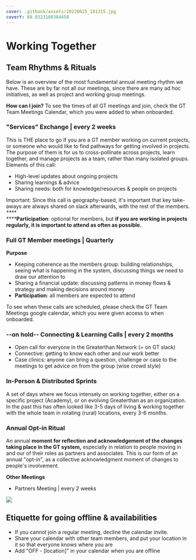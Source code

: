 ```yaml
---
cover: .gitbook/assets/20220625_181315.jpg
coverY: 89.8323108384458
---
```


# Working Together

## Team Rhythms & Rituals

Below is an overview of the most fundamental annual meeting rhythm we have. These are by far not all our meetings, since there are many ad hoc initiatives, as well as project and working group meetings.&#x20;

**How can I join?** To see the times of all GT meetings and join, check the GT Team Meetings Calendar, which you were added to when onboarded.&#x20;

### "Services" Exchange | every 2 weeks

This is THE place to go if you are a GT member working on current projects, or someone who would like to find pathways for getting involved in projects. The purpose of them is for us to cross-pollinate across projects, learn together, and manage projects as a team, rather than many isolated groups. Elements of this call:&#x20;

* High-level updates about ongoing projects
* Sharing learnings & advice
* Sharing needs: both for knowledge/resources & people on projects

Important: Since this call is geography-based, it's important that key take-aways are always shared on slack afterwards, with the rest of the members. \
_****_\
_****_**Participation**: optional for members, but **if you are working in projects regularly, it is important to attend as often as possible.**&#x20;

### Full GT Member meetings | Quarterly

**Purpose**

* Keeping coherence as the members group: building relationships, seeing what is happening in the system, discussing things we need to draw our attention to
* Sharing a financial update: discussing patterns in money flows & strategy and making decisions around money
* **Participation**: all members are expected to attend&#x20;

To see when these calls are scheduled, please check the GT Team Meetings google calendar, which you were given access to when onboarded.

### --on hold-- Connecting & Learning Calls | every 2 months

* Open call for everyone in the Greaterthan Network (= on GT slack)
* Connective: getting to know each other and our work better
* Case clinics: anyone can bring a question, challenge or case to the meetings to get advice on from the group (wise crowd style)&#x20;

### In-Person & Distributed Sprints <a href="#in-person-sprints" id="in-person-sprints"></a>

A set of days where we focus intensely on working together, either on a specific project (Academy), or on evolving Greaterthan as an organization. In the past this has often looked like 3-5 days of living & working together with the whole team in rotating (rural) locations, every 3-6 months.

### Annual Opt-in Ritual

&#x20;An annual **moment for reflection and acknowledgement of the changes taking place in the GT system,** especially in relation to people moving in and our of their roles as partners and associates. This is our form of an annual "opt-in", as a collective acknowledgment moment of changes to people's involvement.&#x20;

**Other Meetings**

* Partners Meeting | every 2 weeks

![](.gitbook/assets/rsz\_ashley-batz-1298.jpg)

## **Etiquette for going offline & availabilities**

* If you cannot join a regular meeting, decline the calendar invite.&#x20;
* Share your calendar with other team members, and put your location in it so that everyone knows where you are
* Add "OFF - \[location]" in your calendar when you are offline
